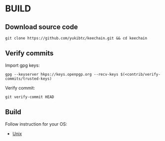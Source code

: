 # BUILD

## Download source code

```
git clone https://github.com/yukibtc/keechain.git && cd keechain
```

## Verify commits

Import gpg keys:

```
gpg --keyserver hkps://keys.openpgp.org --recv-keys $(<contrib/verify-commits/trusted-keys)
```

Verify commit:

```
git verify-commit HEAD
```

## Build

Follow instruction for your OS:

* [Unix](build-unix.md) 